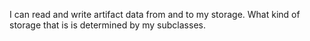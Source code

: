 I can read and write artifact data from and to my storage. What kind of storage that is is determined by my subclasses.